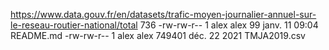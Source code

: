 https://www.data.gouv.fr/en/datasets/trafic-moyen-journalier-annuel-sur-le-reseau-routier-national/total 736
-rw-rw-r-- 1 alex alex     99 janv. 11 09:04 README.md
-rw-rw-r-- 1 alex alex 749401 déc.  22  2021 TMJA2019.csv

